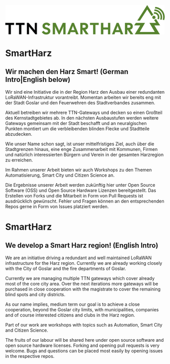 ![SmartHarz Logo](../images/ttn-smartharz-logo-v1.png)
# SmartHarz
## Wir machen den Harz Smart! (German Intro|English below)

Wir sind eine Initiative die  in der Region Harz den Ausbau einer redundanten LoRaWAN-Infrastruktur vorantreibt.
Momentan arbeiten wir bereits eng mit der Stadt Goslar und den Feuerwehren des Stadtverbandes zusammen.

Aktuell betreiben wir mehrere TTN-Gateways und decken so einen Großteil des Kernstadtgebietes ab.
In den nächsten Ausbaustufen werden weitere Gateways gemeinsam mit der Stadt beschafft und an neuralgischen Punkten montiert um die verbleibenden blinden Flecke und Stadtteile abzudecken.

Wie unser Name schon sagt, ist unser mittelfristiges Ziel, auch über die Stadtgrenzen hinaus, eine enge Zusammenarbeit mit Kommunen, Firmen und natürlich interessierten Bürgern und Verein in der gesamten Harzregion zu erreichen.

Im Rahmen unserer Arbeit bieten wir auch Workshops zu den Themen Automatisierung, Smart City und Citizen Science an.

Die Ergebnisse unserer Arbeit werden zukünftig hier unter Open Source Software (OSS) und Open Source Hardware Lizenzen bereitgestellt.
Das Erstellen von Forks und die Mitarbeit in Form von Pull Requests ist ausdrücklich gewünscht. Fehler und Fragen können an den entsprechenden Repos gerne in Form von Issues platziert werden.

# SmartHarz
## We develop a Smart Harz region! (English Intro)
We are an initiative driving a redundant and well maintained LoRaWAN infrastructure for the Harz region.
Currently we are already working closely with the City of Goslar and the fire departments of Goslar.

Currently we are managing multiple TTN gateways which cover already most of the core city area.
Over the next iterations more gateways will be purchased in close cooperation with the magistrate to cover the remaining blind spots and city districts.

As our name implies, medium term our goal is to achieve a close cooperation, beyond the Goslar city limits, with municipalities, companies and of course interested citizens and clubs in the Harz region.

Part of our work are workshops with topics such as Automation, Smart City and Citizen Science.

The fruits of our labour will be shared here under open source software and open source hardware licenses.
Forking and opening pull requests is very welcome. Bugs and questions can be placed most easily by opening issues in the respective repos.